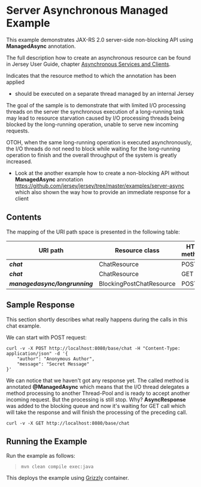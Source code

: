 [//]: # " Copyright (c) 2015, 2018 Oracle and/or its affiliates. All rights reserved. "
[//]: # " "
[//]: # " This program and the accompanying materials are made available under the "
[//]: # " terms of the Eclipse Distribution License v. 1.0, which is available at "
[//]: # " http://www.eclipse.org/org/documents/edl-v10.php. "
[//]: # " "
[//]: # " SPDX-License-Identifier: BSD-3-Clause "

Server Asynchronous Managed Example
===================================

This example demonstrates JAX-RS 2.0 server-side non-blocking API using **ManagedAsync** annotation.

The full description how to create an asynchronous resource can be found in Jersey User Guide, chapter 
[Asynchronous Services and Clients](https://jersey.java.net/documentation/latest/async.html).

Indicates that the resource method to which the annotation has been applied
 * should be executed on a separate thread managed by an internal Jersey

The  goal of the sample is to demonstrate that with limited I/O processing threads
on the server the synchronous execution of a long-running task may lead to resource
starvation caused by I/O processing threads being blocked by the long-running
operation, unable to serve new incoming requests.

OTOH, when the same long-running operation is executed asynchronously, the I/O
threads do not need to block while waiting for the long-running operation to finish
and the overall throughput of the system is greatly increased.

- Look at the another example how to create a non-blocking API without **ManagedAsync**
annotation <https://github.com/jersey/jersey/tree/master/examples/server-async>
which also shown the way how to provide an immediate response for a client

Contents
--------

The mapping of the URI path space is presented in the following table:

URI path                        | Resource class            | HTTP methods
--------------------------------| --------------------------| --------------
**_chat_**                      | ChatResource              | POST
**_chat_**                      | ChatResource              | GET
**_managedasync/longrunning_**  | BlockingPostChatResource  | POST

Sample Response
---------------

This section shortly describes what really happens during the calls in this chat example.

We can start with POST request:
```
curl -v -X POST http://localhost:8080/base/chat -H "Content-Type: application/json" -d '{
    "author": "Anonymous Author",
    "message": "Secret Message"
}'
```

We can notice that we haven't got any response yet. The called method is annotated **@ManagedAsync**
which means that the I/O thread delegates a method processing to another Thread-Pool and is ready
to accept another incoming request. But the processing is still stop. Why? **AsyncResponse** was added
to the blocking queue and now it's waiting for GET call which will take the response and will finish the processing
of the preceding call.

```
curl -v -X GET http://localhost:8080/base/chat
```

Running the Example
-------------------

Run the example as follows:

>     mvn clean compile exec:java

This deploys the example using [Grizzly](http://grizzly.java.net/) container.
